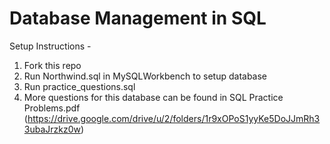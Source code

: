 # Database Management in SQL

Setup Instructions - 

1. Fork this repo
2. Run Northwind.sql in MySQLWorkbench to setup database
3. Run practice_questions.sql
4. More questions for this database can be found in SQL Practice Problems.pdf (https://drive.google.com/drive/u/2/folders/1r9xOPoS1yyKe5DoJJmRh33ubaJrzkz0w) 
